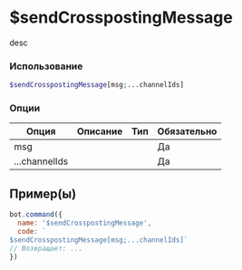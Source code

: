 # $sendCrosspostingMessage
desc
### Использование
```php
$sendCrosspostingMessage[msg;...channelIds]
```

### Опции

| Опция | Описание | Тип | Обязательно |
|--------|-------------|------|----------|
| msg |  |  | Да | 
| ...channelIds |  |  | Да | 
## Пример(ы)

```javascript
bot.command({
  name: '$sendCrosspostingMessage',
  code: `
$sendCrosspostingMessage[msg;...channelIds]`
// Возвращает: ...
})
```